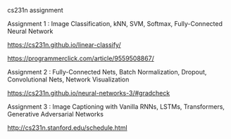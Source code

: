 cs231n assignment


Assignment 1 : Image Classification, kNN, SVM, Softmax, Fully-Connected Neural Network

https://cs231n.github.io/linear-classify/

https://programmerclick.com/article/9559508867/

Assignment 2 : Fully-Connected Nets, Batch Normalization, Dropout, Convolutional Nets, Network Visualization

https://cs231n.github.io/neural-networks-3/#gradcheck

Assignment 3 : Image Captioning with Vanilla RNNs, LSTMs, Transformers, Generative Adversarial Networks




http://cs231n.stanford.edu/schedule.html

